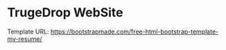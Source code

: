 # TrugeDrop WebSite

Template URL: https://bootstrapmade.com/free-html-bootstrap-template-my-resume/
